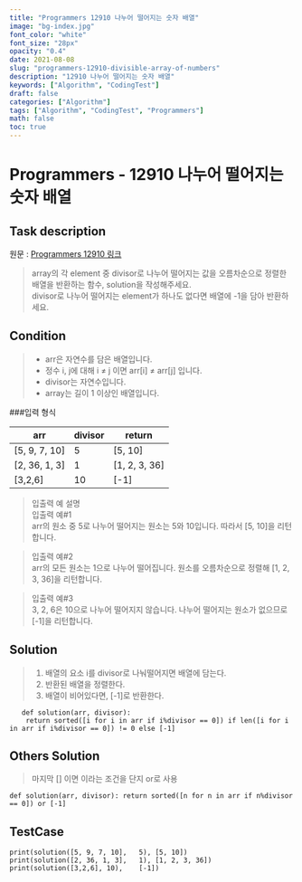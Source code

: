 ```yaml
---
title: "Programmers 12910 나누어 떨어지는 숫자 배열"
image: "bg-index.jpg"
font_color: "white"
font_size: "28px"
opacity: "0.4"
date: 2021-08-08
slug: "programmers-12910-divisible-array-of-numbers"
description: "12910 나누어 떨어지는 숫자 배열"
keywords: ["Algorithm", "CodingTest"]
draft: false
categories: ["Algorithm"]
tags: ["Algorithm", "CodingTest", "Programmers"]
math: false
toc: true
---
```


# Programmers - 12910 나누어 떨어지는 숫자 배열

## Task description

원문 : <a href="https://programmers.co.kr/learn/courses/30/lessons/12910">Programmers 12910 링크</a>

>array의 각 element 중 divisor로 나누어 떨어지는 값을 오름차순으로 정렬한 배열을 반환하는 함수, solution을 작성해주세요.<br>
divisor로 나누어 떨어지는 element가 하나도 없다면 배열에 -1을 담아 반환하세요.



## Condition
>- arr은 자연수를 담은 배열입니다.
>- 정수 i, j에 대해 i ≠ j 이면 arr[i] ≠ arr[j] 입니다.
>- divisor는 자연수입니다.
>- array는 길이 1 이상인 배열입니다.

###입력 형식

arr	|divisor|	return
---|---|---
[5, 9, 7, 10] |	5|	[5, 10]
[2, 36, 1, 3] |	1|	[1, 2, 3, 36]
[3,2,6]	| 10|	[-1]

>입출력 예 설명<br>
입출력 예#1 <br>
arr의 원소 중 5로 나누어 떨어지는 원소는 5와 10입니다. 따라서 [5, 10]을 리턴합니다.

>입출력 예#2<br>
arr의 모든 원소는 1으로 나누어 떨어집니다. 원소를 오름차순으로 정렬해 [1, 2, 3, 36]을 리턴합니다.

>입출력 예#3<br>
3, 2, 6은 10으로 나누어 떨어지지 않습니다. 나누어 떨어지는 원소가 없으므로 [-1]을 리턴합니다.

## Solution 
> 1. 배열의 요소 i를 divisor로 나눠떨어지면 배열에 담는다.
> 2. 반환된 배열을 정렬한다.
> 3. 배열이 비어있다면, [-1]로 반환한다.


```
   def solution(arr, divisor):
    return sorted([i for i in arr if i%divisor == 0]) if len([i for i in arr if i%divisor == 0]) != 0 else [-1]

```

## Others Solution 
>마지막 [] 이면 이라는 조건을 단지 or로 사용

```
def solution(arr, divisor): return sorted([n for n in arr if n%divisor == 0]) or [-1]

```

## TestCase
```
print(solution([5, 9, 7, 10],	5),	[5, 10])
print(solution([2, 36, 1, 3],	1),	[1, 2, 3, 36])
print(solution([3,2,6],	10),	[-1])

```
